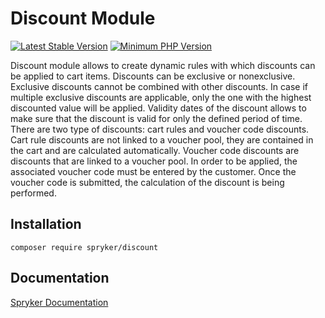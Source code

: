 # Discount Module
[![Latest Stable Version](https://poser.pugx.org/spryker/discount/v/stable.svg)](https://packagist.org/packages/spryker/discount)
[![Minimum PHP Version](https://img.shields.io/badge/php-%3E%3D%207.4-8892BF.svg)](https://php.net/)

Discount module allows to create dynamic rules with which discounts can be applied to cart items.
Discounts can be exclusive or nonexclusive. Exclusive discounts cannot be combined with other discounts. In case if multiple exclusive discounts are applicable, only the one with the highest discounted value will be applied.
Validity dates of the discount allows to make sure that the discount is valid for only the defined period of time.
There are two type of discounts: cart rules and voucher code discounts. Cart rule discounts are not linked to a voucher pool, they are contained in the cart and are calculated automatically. Voucher code discounts are discounts that are linked to a voucher pool. In order to be applied, the associated voucher code must be entered by the customer. Once the voucher code is submitted, the calculation of the discount is being performed.

## Installation

```
composer require spryker/discount
```

## Documentation

[Spryker Documentation](https://docs.spryker.com)
